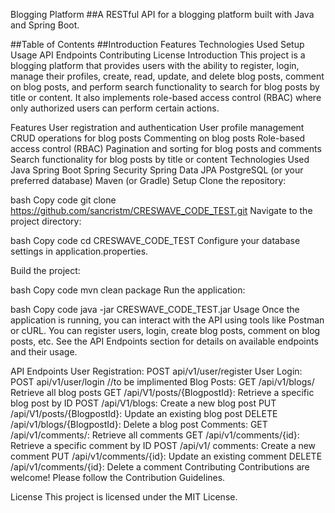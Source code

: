 Blogging Platform
##A RESTful API for a blogging platform built with Java and Spring Boot.

##Table of Contents
##Introduction
Features
Technologies Used
Setup
Usage
API Endpoints
Contributing
License
Introduction
This project is a blogging platform that provides users with the ability to register, login, manage their profiles, create, read, update, and delete blog posts, comment on blog posts, and perform search functionality to search for blog posts by title or content. It also implements role-based access control (RBAC) where only authorized users can perform certain actions.

Features
User registration and authentication
User profile management
CRUD operations for blog posts
Commenting on blog posts
Role-based access control (RBAC)
Pagination and sorting for blog posts and comments
Search functionality for blog posts by title or content
Technologies Used
Java
Spring Boot
Spring Security
Spring Data JPA
PostgreSQL (or your preferred database)
Maven (or Gradle)
Setup
Clone the repository:

bash
Copy code
git clone https://github.com/sancristm/CRESWAVE_CODE_TEST.git
Navigate to the project directory:

bash
Copy code
cd CRESWAVE_CODE_TEST
Configure your database settings in application.properties.

Build the project:

bash
Copy code
mvn clean package
Run the application:

bash
Copy code
java -jar CRESWAVE_CODE_TEST.jar
Usage
Once the application is running, you can interact with the API using tools like Postman or cURL. You can register users, login, create blog posts, comment on blog posts, etc. See the API Endpoints section for details on available endpoints and their usage.

API Endpoints
User Registration: POST api/v1/user/register
User Login: POST  api/v1/user/login  //to be implimented 
Blog Posts:
GET /api/v1/blogs/ Retrieve all blog posts
GET /api/V1/posts/{BlogpostId}: Retrieve a specific blog post by ID
POST /api/V1/blogs: Create a new blog post
PUT /api/V1/posts/{BlogpostId}: Update an existing blog post
DELETE /api/v1/blogs/{BlogpostId}: Delete a blog post
Comments:
GET /api/v1/comments/: Retrieve all comments
GET /api/v1/comments/{id}: Retrieve a specific comment by ID
POST /api/v1/ comments: Create a new comment
PUT /api/v1/comments/{id}: Update an existing comment
DELETE /api/v1/comments/{id}: Delete a comment
Contributing
Contributions are welcome! Please follow the Contribution Guidelines.

License
This project is licensed under the MIT License.
